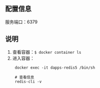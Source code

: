 ## 配置信息

服务端口：6379

## 说明
1. 查看容器：```$ docker container ls```
2. 进入容器：
   ```
    docker exec -it dapps-redis5 /bin/sh

    # 查看信息
    redis-cli -v
   ```





